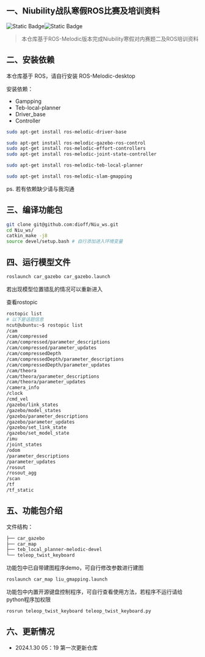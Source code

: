 ## 一、Niubility战队寒假ROS比赛及培训资料

![Static Badge](https://img.shields.io/badge/ROS-Melodic-green)![Static Badge](https://img.shields.io/badge/Ubuntu-18.04-%23FF9900)

> 本仓库基于ROS-Melodic版本完成Niubility寒假对内赛题二及ROS培训资料

## 二、安装依赖

本仓库基于 ROS，请自行安装 ROS-Melodic-desktop 

安装依赖：

- Gampping
- Teb-local-planner
- Driver_base
- Controller

```bash
sudo apt-get install ros-melodic-driver-base

sudo apt-get install ros-melodic-gazebo-ros-control
sudo apt-get install ros-melodic-effort-controllers
sudo apt-get install ros-melodic-joint-state-controller

sudo apt-get install ros-melodic-teb-local-planner

sudo apt-get install ros-melodic-slam-gmapping
```

ps. 若有依赖缺少请与我沟通

## 三、编译功能包

```bash
git clone git@github.com:dioff/Niu_ws.git
cd Niu_ws/
catkin_make -j8
source devel/setup.bash # 自行添加进入环境变量
```

## 四、运行模型文件

```bash
roslaunch car_gazebo car_gazebo.launch
```

若出现模型位置错乱的情况可以重新进入

查看rostopic

```bash
rostopic list
# 以下是话题信息
ncut@ubuntu:~$ rostopic list
/cam
/cam/compressed
/cam/compressed/parameter_descriptions
/cam/compressed/parameter_updates
/cam/compressedDepth
/cam/compressedDepth/parameter_descriptions
/cam/compressedDepth/parameter_updates
/cam/theora
/cam/theora/parameter_descriptions
/cam/theora/parameter_updates
/camera_info
/clock
/cmd_vel
/gazebo/link_states
/gazebo/model_states
/gazebo/parameter_descriptions
/gazebo/parameter_updates
/gazebo/set_link_state
/gazebo/set_model_state
/imu
/joint_states
/odom
/parameter_descriptions
/parameter_updates
/rosout
/rosout_agg
/scan
/tf
/tf_static
```

## 五、功能包介绍

文件结构：
```bash
├── car_gazebo
├── car_map
├── teb_local_planner-melodic-devel
└── teleop_twist_keyboard
```

功能包中已自带建图程序demo，可自行修改参数进行建图

```bash
roslaunch car_map liu_gmapping.launch
```

功能包中内置开源键盘控制程序，可自行查看使用方法，若程序不运行请给python程序加权限

```bash
rosrun teleop_twist_keyboard teleop_twist_keyboard.py
```

## 六、更新情况

- 2024.1.30 05：19 第一次更新仓库
